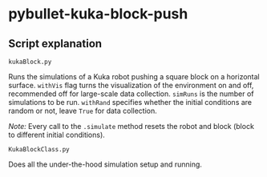 # pybullet-kuka-block-push

## Script explanation
````
kukaBlock.py 
````
Runs the simulations of a Kuka robot pushing a square block on a horizontal surface. ```withVis``` flag turns the visualization of the environment on and off, recommended off for large-scale data collection. ```simRuns``` is the number of simulations to be run. ```withRand``` specifies whether the initial conditions are random or not, leave ```True``` for data collection.

*Note:* Every call to the ```.simulate``` method resets the robot and block (block to different initial conditions). 

```
KukaBlockClass.py
```
Does all the under-the-hood simulation setup and running. 
